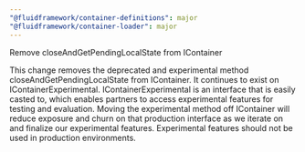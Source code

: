 ```yaml
---
"@fluidframework/container-definitions": major
"@fluidframework/container-loader": major
---
```


Remove closeAndGetPendingLocalState from IContainer

This change removes the deprecated and experimental method closeAndGetPendingLocalState from IContainer. It continues to exist on IContainerExperimental.
IContainerExperimental is an interface that is easily casted to, which enables partners to access experimental features for testing and evaluation.
Moving the experimental method off IContainer will reduce exposure and churn on that production interface as we iterate on and finalize our experimental features.
Experimental features should not be used in production environments.
